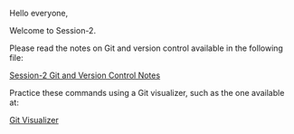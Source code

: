Hello everyone,

Welcome to Session-2.

Please read the notes on Git and version control available in the following file:

[Session-2 Git and Version Control Notes](https://github.com/rothardo/java-0-to-1/blob/master/Session-2/Git-1.md)

Practice these commands using a Git visualizer, such as the one available at:

[Git Visualizer](https://git-school.github.io/visualizing-git/)
